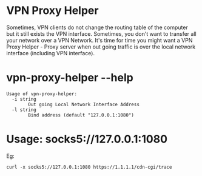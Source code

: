 # VPN Proxy Helper
Sometimes, VPN clients do not change the routing table of the computer but it still exists the VPN interface.
Sometimes, you don't want to transfer all your network over a VPN Network.
It's time for time you might want a VPN Proxy Helper - Proxy server when out going traffic is over the local network interface (including VPN interface).

# vpn-proxy-helper --help
```
Usage of vpn-proxy-helper:
  -i string
        Out going Local Network Interface Address
  -l string
        Bind address (default "127.0.0.1:1080")
```

# Usage: socks5://127.0.0.1:1080
Eg:
```
curl -x socks5://127.0.0.1:1080 https://1.1.1.1/cdn-cgi/trace
```
